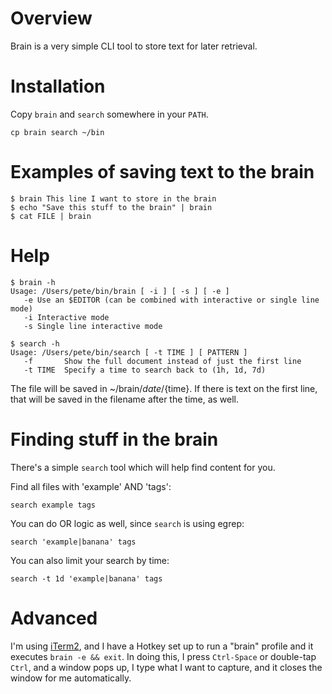 # Overview

Brain is a very simple CLI tool to store text for later retrieval.

# Installation

Copy `brain` and `search` somewhere in your `PATH`.

`cp brain search ~/bin`

# Examples of saving text to the brain

```
$ brain This line I want to store in the brain
$ echo "Save this stuff to the brain" | brain
$ cat FILE | brain
```

# Help

```
$ brain -h
Usage: /Users/pete/bin/brain [ -i ] [ -s ] [ -e ]
   -e Use an $EDITOR (can be combined with interactive or single line mode)
   -i Interactive mode
   -s Single line interactive mode

$ search -h
Usage: /Users/pete/bin/search [ -t TIME ] [ PATTERN ]
   -f       Show the full document instead of just the first line
   -t TIME	Specify a time to search back to (1h, 1d, 7d)
```

The file will be saved in ~/brain/${date}/${time}. If there is text on the first line,
that will be saved in the filename after the time, as well.

# Finding stuff in the brain

There's a simple `search` tool which will help find content for you.

Find all files with 'example' AND 'tags':

```
search example tags
```

You can do OR logic as well, since `search` is using egrep:

```
search 'example|banana' tags
```

You can also limit your search by time:

```
search -t 1d 'example|banana' tags
```

# Advanced

I'm using [iTerm2](https://iterm2.com/), and I have a Hotkey set up to run a "brain" profile and it executes `brain -e && exit`.
In doing this, I press `Ctrl-Space` or double-tap `Ctrl`, and a window pops up, I type what I want to capture, and it closes
the window for me automatically.
